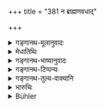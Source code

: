 +++
title = "381 न ब्राह्मणवधाद्"

+++

<details><summary>गङ्गानथ-मूलानुवादः</summary>

There is no greater crime on earth than the slaying of a Brāhmaṇa; the king shall, therefore, not even think of his death in his mind.—(381)
</details>

<details><summary>मेधातिथिः</summary>

पूर्वशेषो ऽयम् अर्थवादः । **न ब्राह्मणवधाद्** अन्यो बहुतरो **ऽधर्मो** दुःखफलो ऽस्ति । अन्यशब्दाध्याहारेण पञ्चमी । **तस्माद्** धेतोर् **अस्य** ब्राह्मणस्य **राजा** मारणम् अङ्गछेदं वा **मनसापि** नेच्छेत् ॥ ८.३८१ ॥
</details>

<details><summary>गङ्गानथ-भाष्यानुवादः</summary>

This is a declamatory supplement to what has gone before; Than the slaying of the Brāhmaṇa, there is no ‘*greater crime*,’—sin leading to greater suffering.

The Ablative in ‘*vadhāt*’ is to be explained by supplying the term ‘*aṅgaḥ*.’

For this reason, the king should not even think of inflictin g either death or amputation on the *Brāhmaṇa*.—(381)
</details>

<details><summary>गङ्गानथ-टिप्पन्यः</summary>

This verse is quoted in *Vivādaratnākara* (p. 632);—in *Parāśaramādhava*
(Vyavahāra, p. 59);—in *Āparārka* (p. 681);—in *Mitākṣarā* (2.281);—and
in *Vyavahāra-Bālambhaṭṭī* (p. 115).
</details>

<details><summary>गङ्गानथ-तुल्य-वाक्यानि</summary>

**(verses 8.379-381)  
**

See Comparative notes for [Verse
8.379].
</details>

<details><summary>भारुचिः</summary>

प्रतिषिद्धस्य निन्दार्थवादो निवृत्त्यर्थः ॥ ८.३८० ॥
</details>

<details><summary>Bühler</summary>

381	No greater crime is known on earth than slaying a Brahmana; a king, therefore, must not even conceive in his mind the thought of killing a Brahmana.
</details>
